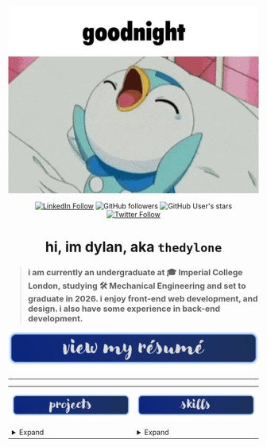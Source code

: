 <div align="center">

[![gif](src/images/piplup-goodnight.gif)](mailto:dylan.chua22@imperial.ac.uk)

[![LinkedIn Follow](https://img.shields.io/badge/LinkedIn-Follow-blue?style=social&logo=linkedin)](https://www.linkedin.com/in/thedylone/)
![GitHub followers](https://img.shields.io/github/followers/thedylone?style=social)
![GitHub User's stars](https://img.shields.io/github/stars/thedylone?affiliations=OWNER%2CCOLLABORATOR&style=social)
[![Twitter Follow](https://img.shields.io/twitter/follow/thedylone?label=Follow)](https://twitter.com/thedylone)

# hi, im dylan, aka ```thedylone```

</div>

> ### i am currently an undergraduate at 🎓 Imperial College London, studying 🛠 Mechanical Engineering and set to graduate in 2026. i enjoy front-end web development, and design. i also have some experience in back-end development.

<div align="center">

[![resume](src/images/resume.png)](src/files/CV_dylan.pdf)

</div>

---

<table>
<tr>
<td valign="top">

![projects](src/images/projects.png)

<details><summary>Expand</summary>

[![laffey bot readme card](https://github-readme-stats.vercel.app/api/pin/?username=thedylone&repo=laffey-bot&theme=tokyonight&hide_border=true)](https://github.com/thedylone/laffey-bot)

> a discord bot that tracks your valorant matches, along with other features. written in python and uses a postgres database. check out the [webpage](https://thedylone.github.io/laffey-bot/) for more info.

[![drone readme card](https://github-readme-stats.vercel.app/api/pin/?username=thedylone&repo=unity-drone-simulator&theme=tokyonight&hide_border=true)](https://github.com/thedylone/unity-drone-simulator)

> drone simulator which uses RTSP to output a video stream, for computer vision. developed with Unity.

[![suipiss](https://github-readme-stats.vercel.app/api/pin/?username=thedylone&repo=suipiss&theme=tokyonight&hide_border=true)](https://github.com/thedylone/suipiss)

> a reddit bot that automatically replies to posts and comments. fubuhappy. check out the [reddit profile](https://www.reddit.com/user/suipiss) for more info.


</details>

</td>
<td valign="top">

![skills](src/images/skills.png)

<details><summary>Expand</summary>
<div align="center">

![languages](src/images/languages.png)

![Top Langs](https://github-readme-stats.vercel.app/api/top-langs/?username=thedylone&layout=compact&theme=transparent&hide_border=true&langs_count=6&hide=jupyter%20notebook)

![python](https://img.shields.io/badge/-Python-3776AB?style=flat-square&logo=python&logoColor=white)
![javascript](https://img.shields.io/badge/-JavaScript-F7DF1E?style=flat-square&logo=javascript&logoColor=black)
![html](https://img.shields.io/badge/-HTML-E34F26?style=flat-square&logo=html5&logoColor=white)
![css](https://img.shields.io/badge/-CSS-1572B6?style=flat-square&logo=css3&logoColor=white)
![react](https://img.shields.io/badge/-React-61DAFB?style=flat-square&logo=react&logoColor=black)
![node](https://img.shields.io/badge/-Node.js-339933?style=flat-square&logo=node.js&logoColor=white)
![c#](https://img.shields.io/badge/-C%23-239120?style=flat-square&logo=c-sharp&logoColor=white)
![sql](https://img.shields.io/badge/-SQL-4479A1?style=flat-square&logo=postgresql&logoColor=white)
![markdown](https://img.shields.io/badge/-Markdown-000000?style=flat-square&logo=markdown&logoColor=white)
![git](https://img.shields.io/badge/-Git-F05032?style=flat-square&logo=git&logoColor=white)


![software](src/images/software.png)

![vscode](https://img.shields.io/badge/-VS%20Code-007ACC?style=flat-square&logo=visual-studio-code&logoColor=white)
![unity](https://img.shields.io/badge/-Unity-000000?style=flat-square&logo=unity&logoColor=white)
![blender](https://img.shields.io/badge/-Blender-F5792A?style=flat-square&logo=blender&logoColor=white)
![adobe photoshop](https://img.shields.io/badge/-Adobe%20Photoshop-31A8FF?style=flat-square&logo=adobe-photoshop&logoColor=white)
![adobe after effects](https://img.shields.io/badge/-Adobe%20After%20Effects-c78af2?style=flat-square&logo=adobe-after-effects&logoColor=white)
![adobe premiere pro](https://img.shields.io/badge/-Adobe%20Premiere%20Pro-9494f7?style=flat-square&logo=adobe-premiere-pro&logoColor=white)
![SOLIDWORKS](https://img.shields.io/badge/-SOLIDWORKS-da2a1b?style=flat-square&logo=dassaultsystemes&logoColor=white)

</div>

</details>

</td>
</tr>
</table>